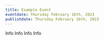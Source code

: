```yaml
---
title: Example Event
eventdate: Thursday February 16th, 2023
publishdate: Thursday February 16th, 2023
---
```

Info Info Info Info